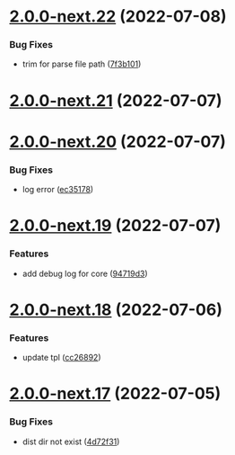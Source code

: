 # [2.0.0-next.22](https://github.com/likun7981/hlink/compare/core@2.0.0-next.21...core@2.0.0-next.22) (2022-07-08)

### Bug Fixes

- trim for parse file path ([7f3b101](https://github.com/likun7981/hlink/commit/7f3b101df21c9be22a02683290b28df42b233447))

# [2.0.0-next.21](https://github.com/likun7981/hlink/compare/core@2.0.0-next.20...core@2.0.0-next.21) (2022-07-07)

# [2.0.0-next.20](https://github.com/likun7981/hlink/compare/core@2.0.0-next.19...core@2.0.0-next.20) (2022-07-07)

### Bug Fixes

- log error ([ec35178](https://github.com/likun7981/hlink/commit/ec35178a56888309c94fc7427af5f345df45c396))

# [2.0.0-next.19](https://github.com/likun7981/hlink/compare/core@2.0.0-next.18...core@2.0.0-next.19) (2022-07-07)

### Features

- add debug log for core ([94719d3](https://github.com/likun7981/hlink/commit/94719d34b26242c7652961da5e31338ba24a267b))

# [2.0.0-next.18](https://github.com/likun7981/hlink/compare/core@2.0.0-next.17...core@2.0.0-next.18) (2022-07-06)

### Features

- update tpl ([cc26892](https://github.com/likun7981/hlink/commit/cc26892e36747416749cfa64b014f09d2d2b972f))

# [2.0.0-next.17](https://github.com/likun7981/hlink/compare/core@2.0.0-next.16...core@2.0.0-next.17) (2022-07-05)

### Bug Fixes

- dist dir not exist ([4d72f31](https://github.com/likun7981/hlink/commit/4d72f3174be8f372ee49946311bce16d91529809))
